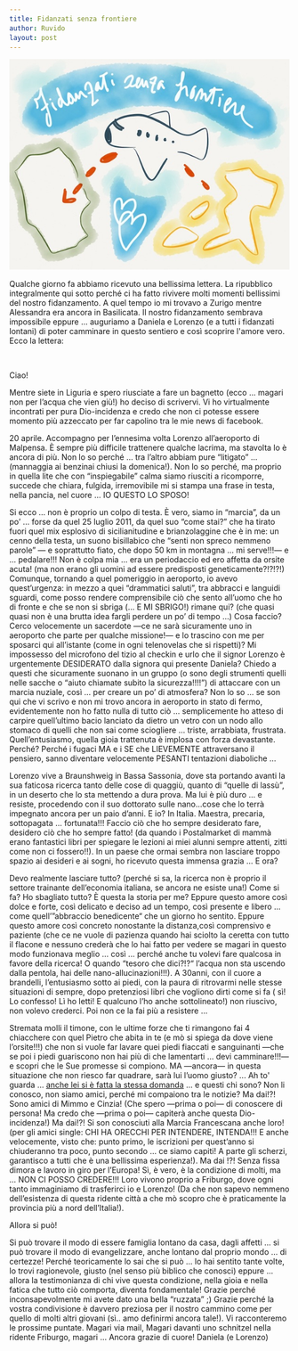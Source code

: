 ```yaml
---
title: Fidanzati senza frontiere
author: Ruvido
layout: post
---
```


![](/img/posts/senza-frontiere.jpg)

Qualche giorno fa abbiamo ricevuto una bellissima lettera. La ripubblico integralmente qui sotto perché ci ha fatto rivivere molti momenti bellissimi del nostro fidanzamento. A quel tempo io mi trovavo a Zurigo mentre Alessandra era ancora in Basilicata. Il nostro fidanzamento sembrava impossibile eppure ... auguriamo a Daniela e Lorenzo (e a tutti i fidanzati lontani) di poter camminare in questo sentiero e così scoprire l'amore vero. Ecco la lettera:

&nbsp;

Ciao!

Mentre siete in Liguria e spero riusciate a fare un bagnetto (ecco ... magari non per l’acqua che vien giù!) ho deciso di scrivervi. Vi ho virtualmente incontrati per pura Dio-incidenza e credo che non ci potesse essere momento più azzeccato per far capolino tra le mie news di facebook. 

20 aprile. Accompagno per l’ennesima volta Lorenzo all’aeroporto di Malpensa. È sempre più difficile trattenere qualche lacrima, ma stavolta lo è ancora di più. Non lo so perché ... tra l’altro abbiam pure “litigato” ... (mannaggia ai benzinai chiusi la domenica!). Non lo so perché, ma proprio in quella lite che con “inspiegabile” calma siamo riusciti a ricomporre, succede che chiara, fulgida, irremovibile mi si stampa una frase in testa, nella pancia, nel cuore ... IO QUESTO LO SPOSO! 

Si ecco ... non è proprio un colpo di testa. È vero, siamo in “marcia”, da un po’ ... forse da quel 25 luglio 2011, da quel suo “come stai?” che ha tirato fuori quel mix esplosivo di sicilianitudine e brianzolaggine che è in me: un cenno della testa, un suono bisillabico che “senti non spreco nemmeno parole” &mdash; e soprattutto fiato, che dopo 50 km in montagna ... mi serve!!!&mdash; e ... pedalare!!! Non è colpa mia ... era un periodaccio ed ero affetta da orsite acuta! (ma non erano gli uomini ad essere predisposti geneticamente?!?!?!) Comunque, tornando a quel pomeriggio in aeroporto, io avevo quest’urgenza: in mezzo a quei “drammatici saluti”, tra abbracci e languidi sguardi, come posso rendere comprensibile ciò che sento all’uomo che ho di fronte e che se non si sbriga (... E MI SBRIGO!) rimane qui? (che quasi quasi non è una brutta idea fargli perdere un po’ di tempo ...) Cosa faccio? Cerco velocemente un sacerdote &mdash;ce ne sarà sicuramente uno in aeroporto che parte per qualche missione!&mdash; e lo trascino con me per sposarci qui all’istante (come in ogni telenovelas che si rispetti)? Mi impossesso del microfono del tizio al checkin e urlo che il signor Lorenzo è urgentemente DESIDERATO dalla signora qui presente Daniela? Chiedo a questi che sicuramente suonano in un gruppo (o sono degli strumenti quelli nelle sacche o “aiuto chiamate subito la sicurezza!!!!”) di attaccare con un marcia nuziale, così ... per creare un po’ di atmosfera? Non lo so ... 
se son qui che vi scrivo e non mi trovo ancora in aeroporto in stato di fermo, evidentemente non ho fatto nulla di tutto ciò ... semplicemente ho atteso di carpire quell’ultimo bacio lanciato da dietro un vetro con un nodo allo stomaco di quelli che non sai come sciogliere ... triste, arrabbiata, frustrata. Quell’entusiasmo, quella gioia trattenuta è implosa con forza devastante. Perché? Perché i fugaci MA e i SE che LIEVEMENTE attraversano il pensiero, sanno diventare velocemente PESANTI tentazioni diaboliche ... 

Lorenzo vive a Braunshweig in Bassa Sassonia, dove sta portando avanti la sua faticosa ricerca tanto delle cose di quaggiù, quanto di “quelle di lassù”, in un deserto che lo sta mettendo a dura prova. Ma lui è più duro ... e resiste, procedendo con il suo dottorato sulle nano...cose che lo terrà impegnato ancora per un paio d’anni. E io? In Italia. Maestra, precaria, sottopagata ... fortunata!!! Faccio ciò che ho sempre desiderato fare, desidero ciò che ho sempre fatto! (da quando i Postalmarket di mammà erano fantastici libri per spiegare le lezioni ai miei alunni sempre attenti, zitti come non ci fossero!!). In un paese che ormai sembra non lasciare troppo spazio ai desideri e ai sogni, ho ricevuto questa immensa grazia ... E ora?

Devo realmente lasciare tutto? (perché si sa, la ricerca non è proprio il settore trainante dell’economia italiana, se ancora ne esiste una!) Come si fa? Ho sbagliato tutto? È questa la storia per me? Eppure questo amore così dolce e forte, così delicato e deciso ad un tempo, così presente e libero ... come quell’”abbraccio benedicente“ che un giorno ho sentito. Eppure questo amore così concreto nonostante la distanza,così comprensivo e paziente (che ce ne vuole di pazienza quando hai sciolto la ceretta con tutto il flacone e nessuno crederà che lo hai fatto per vedere se magari in questo modo funzionava meglio ... così ... perché anche tu volevi fare qualcosa in favore della ricerca! O quando “tesoro che dici?!?“ l’acqua non sta uscendo dalla pentola, hai delle nano-allucinazioni!!!). A 30anni, con il cuore a brandelli, l’entusiasmo sotto ai piedi, con la paura di ritrovarmi nelle stesse situazioni di sempre, dopo pretenziosi libri che vogliono dirti come si fa ( sì! Lo confesso! Lì ho letti! E qualcuno l’ho anche sottolineato!) non riuscivo, non volevo crederci. Poi non ce la fai più a resistere ...

Stremata molli il timone, con le ultime forze che ti rimangono fai 4 chiacchere con quel Pietro che abita in te (e mò si spiega da dove viene l’orsite!!!) che non si vuole far lavare quei piedi fiaccati e sanguinanti &mdash;che se poi i piedi guariscono non hai più di che lamentarti ... devi camminare!!!&mdash; e scopri che le Sue promesse si compiono. MA &mdash;ancora&mdash; in questa situazione che non riesco far quadrare, sarà lui l’uomo giusto? ... Ah to' guarda ... [anche lei si è fatta la stessa domanda](/2013/04/22/lui-quello-giusto.html) ... e questi chi sono? Non li conosco, non siamo amici, perché mi compaiono tra le notizie? Ma dai!?! Sono amici di Mimmo e Cinzia! (Che spero &mdash;prima o poi&mdash; di conoscere di persona! Ma credo che &mdash;prima o poi&mdash; capiterà anche questa Dio-incidenza!) Ma dai!?! Si son conosciuti alla Marcia Francescana anche loro! (per gli amici single: CHI HA ORECCHI PER INTENDERE, INTENDA!!! E anche velocemente, visto che: punto primo, le iscrizioni per quest’anno si chiuderanno tra poco, punto secondo ... ce siamo capiti! A parte gli scherzi, garantisco a tutti che è una bellissima esperienza!). Ma dai !?! Senza fissa dimora e lavoro in giro per l’Europa! Sì, è vero, è la condizione di molti, ma ... NON CI POSSO CREDERE!!! Loro vivono proprio a Friburgo, dove ogni tanto immaginiamo di trasferirci io e Lorenzo! (Da che non sapevo nemmeno dell’esistenza di questa ridente città a che mò scopro che è praticamente la provincia più a nord dell’Italia!).

Allora si può! 

Si può trovare il modo di essere famiglia lontano da casa, dagli affetti ... si può trovare il modo di evangelizzare, anche lontano dal proprio mondo ... di certezze! Perché teoricamente lo sai che si può ... lo hai sentito tante volte, lo trovi ragionevole, giusto (nel senso più biblico che conosci) eppure ... allora la testimonianza di chi vive questa condizione, nella gioia e nella fatica che tutto ciò comporta, diventa fondamentale! Grazie perché inconsapevolmente mi avete dato una bella “ruzzata” ;) Grazie perché la vostra condivisione è davvero preziosa per il nostro cammino come per quello di molti altri giovani (sì.. amo definirmi ancora tale!). Vi racconteremo le prossime puntate. Magari via mail, Magari davanti uno schnitzel nella ridente Friburgo, magari ... Ancora grazie di cuore! Daniela (e Lorenzo)